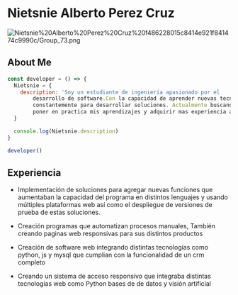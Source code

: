 # Nietsnie Alberto Perez Cruz

![Nietsnie%20Alberto%20Perez%20Cruz%20f486228015c8414e921f841474c9990c/Group_73.png](Nietsnie%20Alberto%20Perez%20Cruz%20f486228015c8414e921f841474c9990c/Group_73.png)

## About Me

```jsx
const developer = () => {
  Nietsnie = {
    description: 'Soy un estudiante de ingeniería apasionado por el 
		desarrollo de software.Con la capacidad de aprender nuevas tecnologías 
		constantemente para desarrollar soluciones. Actualmente buscando donde 
		poner en practica mis aprendizajes y adquirir mas experiencia a futuro'
  }

  console.log(Nietsnie.description)
}

developer()

```

## Experiencia

- Implementación de soluciones para agregar nuevas funciones
que aumentaban la capacidad del programa en distintos
lenguajes y usando múltiples plataformas web así como el
despliegue de versiones de prueba de estas soluciones.
- Creación programas que automatizan procesos manuales,
También creando paginas web responsivas para sus distintos
productos
- Creación de software web integrando distintas tecnologías
como python, js y mysql que cumplian con la funcionalidad de
un crm completo

- Creando un sistema de acceso responsivo que integraba distintas tecnologías web como Python bases de de datos y visión artificial
